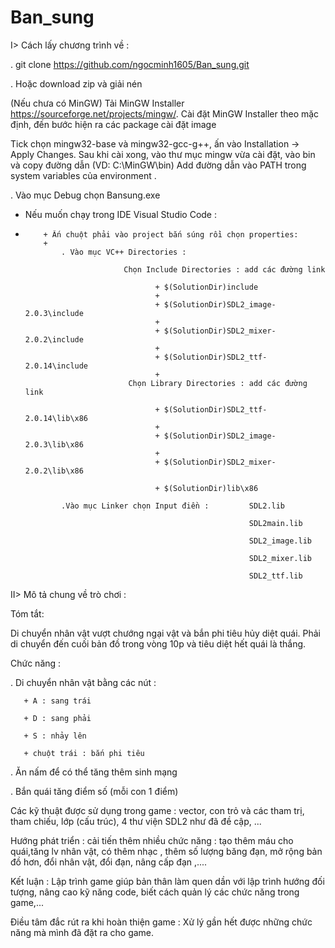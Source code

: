 # Ban_sung
I> Cách lấy chương trình về :

. git clone https://github.com/ngocminh1605/Ban_sung.git

. Hoặc download zip và giải nén

(Nếu chưa có MinGW) Tải MinGW Installer https://sourceforge.net/projects/mingw/. Cài đặt MinGW Installer theo mặc định, đến bước hiện ra các package cài đặt image

Tick chọn mingw32-base và mingw32-gcc-g++, ấn vào Installation -> Apply Changes. Sau khi cài xong, vào thư mục mingw vừa cài đặt, vào bin và copy đường dẫn (VD:
C:\MinGW\bin) Add đường dẫn vào PATH trong system variables của environment .

. Vào mục Debug chọn Bansung.exe

* Nếu muốn chạy trong IDE Visual Studio Code :
* 
          + Ấn chuột phải vào project bắn súng rồi chọn properties: 
          + 
              . Vào mục VC++ Directories : 
              
                            Chọn Include Directories : add các đường link 
                            
                                   + $(SolutionDir)include
                                   + 
                                   + $(SolutionDir)SDL2_image-2.0.3\include
                                   + 
                                   + $(SolutionDir)SDL2_mixer-2.0.2\include
                                   + 
                                   + $(SolutionDir)SDL2_ttf-2.0.14\include
                                   + 
                             Chọn Library Directories : add các đường link
                             
                                   + $(SolutionDir)SDL2_ttf-2.0.14\lib\x86
                                   + 
                                   + $(SolutionDir)SDL2_image-2.0.3\lib\x86
                                   + 
                                   + $(SolutionDir)SDL2_mixer-2.0.2\lib\x86
                                   
                                   + $(SolutionDir)lib\x86
                                   
              .Vào mục Linker chọn Input điền :         SDL2.lib
              
                                                        SDL2main.lib
                                                        
                                                        SDL2_image.lib
                                                        
                                                        SDL2_mixer.lib
                                                        
                                                        SDL2_ttf.lib
             

II> Mô tả chung về trò chơi :

Tóm tắt:

Di chuyển nhân vật vượt chướng ngại vật và bắn phi tiêu hủy diệt quái. Phải di chuyển đến cuối bản đồ trong vòng 10p và tiêu diệt hết quái là thắng.

Chức năng :

. Di chuyển nhân vật bằng các nút :

       + A : sang trái
       
       + D : sang phải
       
       + S : nhảy lên
       
       + chuột trái : bắn phi tiêu
       
. Ăn nấm để có thể tăng thêm sinh mạng

. Bắn quái tăng điểm số (mỗi con 1 điểm)

Các kỹ thuật được sử dụng trong game : vector, con trỏ và các tham trị, tham chiếu, lớp (cấu trúc), 4 thư viện SDL2 như đã đề cập, ...

Hướng phát triển : cải tiến thêm nhiều chức năng : tạo thêm máu cho quái,tăng lv nhân vật, có thêm nhạc , thêm số lượng băng đạn,  mở rộng bản đồ hơn, đổi nhân vật,
đổi đạn, nâng cấp đạn ,....

Kết luận : Lập trình game giúp bản thân làm quen dần với lập trình hướng đối tượng, nâng cao kỹ năng code, biết cách quản lý các chức năng trong game,...

Điều tâm đắc rút ra khi hoàn thiện game : Xử lý gần hết được những chức năng mà mình đã đặt ra cho game. 


       
  


